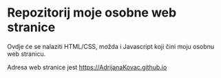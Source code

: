 # Repozitorij moje osobne web stranice

Ovdje će se nalaziti HTML/CSS, možda i Javascript koji čini moju osobnu web stranicu.

Adresa web stranice jest <https://AdrijanaKovac.github.io>
